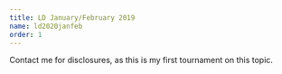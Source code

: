 ```yaml
---
title: LD January/February 2019
name: ld2020janfeb
order: 1
---
```


Contact me for disclosures, as this is my first tournament on this topic.

